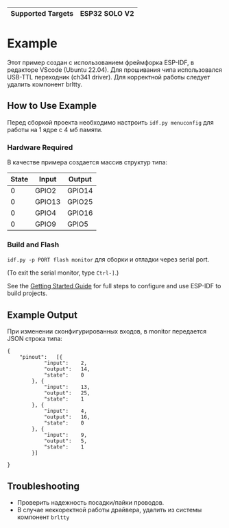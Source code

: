 | Supported Targets | ESP32 SOLO V2 | 
| ----------------- | ------------- |

# Example

Этот пример создан с использованием фреймфорка ESP-IDF, в редакторе VScode (Ubuntu 22.04).
Для прошивания чипа использовался USB-TTL переходник (ch341 driver). Для корректной работы следует удалить компонент brltty.


## How to Use Example

Перед сборкой проекта необходимо настроить `idf.py menuconfig` для работы на 1 ядре с 4 мб памяти.

### Hardware Required

В качестве примера создается массив структур типа:

| State | Input | Output |
| ----- | ----- | ------ |
| 0     | GPIO2 | GPIO14 |
| 0     | GPIO13| GPIO25 |
| 0     | GPIO4 | GPIO16 |
| 0     | GPIO9 | GPIO5  |


### Build and Flash

`idf.py -p PORT flash monitor` для сборки и отладки через serial port.

(To exit the serial monitor, type ``Ctrl-]``.)

See the [Getting Started Guide](https://docs.espressif.com/projects/esp-idf/en/latest/get-started/index.html) for full steps to configure and use ESP-IDF to build projects.

## Example Output

При изменении сконфигурированных входов, в monitor передается JSON строка типа:

```text
{
	"pinout":	[{
			"input":	2,
			"output":	14,
			"state":	0
		}, {
			"input":	13,
			"output":	25,
			"state":	1
		}, {
			"input":	4,
			"output":	16,
			"state":	0
		}, {
			"input":	9,
			"output":	5,
			"state":	1
		}]

}
```


## Troubleshooting

* Проверить надежность посадки/пайки проводов.
* В случае неккоректной работы драйвера, удалить из системы компонент `brltty`
